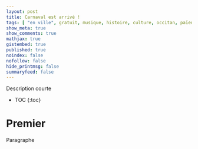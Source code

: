 ```yaml
---
layout: post
title: Carnaval est arrivé !
tags: [ "en ville", gratuit, musique, histoire, culture, occitan, païen ]
show_meta: true
show_comments: true
mathjax: true
gistembed: true
published: true
noindex: false
nofollow: false
hide_printmsg: false
summaryfeed: false
---
```


Description courte

* TOC
{:toc}

# Premier

Paragraphe

<!--
vim: spell spelllang=fr
-->
